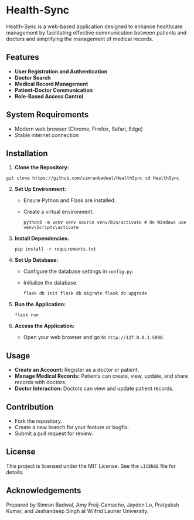 # Health-Sync

Health-Sync is a web-based application designed to enhance healthcare management by facilitating effective communication between patients and doctors and simplifying the management of medical records.

## Features

- **User Registration and Authentication**
- **Doctor Search**
- **Medical Record Management**
- **Patient-Doctor Communication**
- **Role-Based Access Control**

## System Requirements

- Modern web browser (Chrome, Firefox, Safari, Edge)
- Stable internet connection

## Installation

1. **Clone the Repository:**

```
git clone https://github.com/simranbadwal/HealthSync cd HealthSync
```

2. **Set Up Environment:**

   - Ensure Python and Flask are installed.
   - Create a virtual environment:

     ```
     python3 -m venv venv source venv/bin/activate # On Windows use venv\Scripts\activate
     ```

3. **Install Dependencies:**

   ```
   pip install -r requirements.txt
   ```

4. **Set Up Database:**

   - Configure the database settings in `config.py`.
   - Initialize the database:

     ```
     flask db init flask db migrate flask db upgrade
     ```

5. **Run the Application:**

   ```
   flask run
   ```

6. **Access the Application:**

   - Open your web browser and go to `http://127.0.0.1:5000`.

## Usage

- **Create an Account:** Register as a doctor or patient.
- **Manage Medical Records:** Patients can create, view, update, and share records with doctors.
- **Doctor Interaction:** Doctors can view and update patient records.

## Contribution

- Fork the repository.
- Create a new branch for your feature or bugfix.
- Submit a pull request for review.

## License

This project is licensed under the MIT License. See the `LICENSE` file for details.

## Acknowledgements

Prepared by Simran Badwal, Amy Freij-Camacho, Jayden Lo, Pratyaksh Kumar, and Jashandeep Singh at Wilfrid Laurier University.
